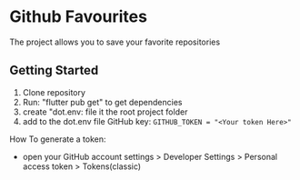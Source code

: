 # Github Favourites

The project allows you to save your favorite repositories

## Getting Started

1. Clone repository
2. Run: "flutter pub get" to get dependencies
3. create "dot.env: file it the root project folder
4. add to the dot.env file GitHub key:
``` GITHUB_TOKEN = "<Your token Here>" ```

How To generate a token: 
- open your GitHub account settings > Developer Settings > Personal access token > Tokens(classic)
